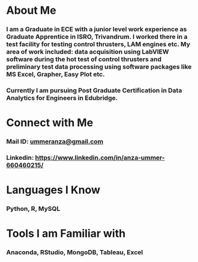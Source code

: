 # About Me
### I am a Graduate in ECE with a junior level work experience as Graduate Apprentice in ISRO, Trivandrum. I worked there in a test facility for testing control thrusters, LAM engines etc. My area of work included: data acquisition using LabVIEW software during the hot test of control thrusters and preliminary test data processing using software packages like MS Excel, Grapher, Easy Plot etc.
### Currently I am pursuing Post Graduate Certification in Data Analytics for Engineers in Edubridge.
# Connect with Me
### Mail ID: ummeranza@gmail.com
### Linkedin: https://www.linkedin.com/in/anza-ummer-660460215/
# Languages I Know
### Python, R, MySQL
# Tools I am Familiar with
### Anaconda, RStudio, MongoDB, Tableau, Excel

<!---
AnzaGitHub/AnzaGitHub is a ✨ special ✨ repository because its `README.md` (this file) appears on your GitHub profile.
You can click the Preview link to take a look at your changes.
--->
